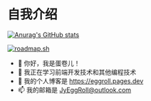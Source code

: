 # 自我介绍

[![Anurag's GitHub stats](https://github-readme-stats.vercel.app/api?username=Jy-EggRoll)](https://github.com/anuraghazra/github-readme-stats)

[![roadmap.sh](https://roadmap.sh/card/wide/67a6df68f863343482c45936?variant=dark&roadmaps=frontend%2Cpython)](https://roadmap.sh)

- 👋 你好，我是蛋卷儿！
- 🌱 我正在学习前端开发技术和其他编程技术
- 🔗 我的个人博客是 <https://eggroll.pages.dev>
- 📫 我的邮箱是 <JyEggRoll@outlook.com>

